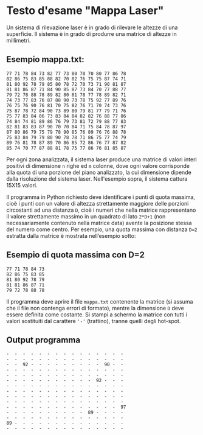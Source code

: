 # Testo d'esame "Mappa Laser"

Un sistema di rilevazione laser è in grado di rilevare le altezze di una superficie. Il sistema è in grado di produrre
una matrice di altezze in millimetri.

## Esempio mappa.txt:

    77 71 78 84 73 82 77 73 80 70 70 80 77 86 78
    82 86 75 83 85 88 82 70 82 76 75 75 87 74 71
    81 80 92 78 79 85 80 78 72 70 73 71 90 81 87
    81 81 86 87 71 84 90 85 87 73 84 70 77 88 77
    79 72 78 88 78 89 82 80 81 78 77 78 89 82 71
    74 73 77 83 76 87 88 90 73 78 75 92 77 89 76
    76 75 76 90 76 81 70 75 82 76 71 70 74 73 76
    75 87 78 72 84 90 73 89 80 79 81 77 79 71 76
    75 77 83 84 86 73 83 84 84 82 82 76 88 77 86
    74 84 74 81 89 86 76 79 73 81 72 79 88 77 83
    82 81 83 83 87 90 70 70 84 71 75 84 78 87 97
    87 80 86 79 75 79 78 90 85 76 89 76 76 88 78
    75 83 84 79 79 80 90 78 78 71 86 75 77 74 79
    89 76 81 78 87 89 70 86 85 72 86 76 77 87 82
    85 74 70 77 87 88 81 78 75 77 86 76 81 85 87

Per ogni zona analizzata, il sistema laser produce una matrice di valori interi positivi di dimensione `n` righe ed `m`
colonne, dove ogni valore corrisponde alla quota di una porzione del piano analizzato, la cui dimensione dipende dalla
risoluzione del sistema laser. Nell'esempio sopra, il sistema cattura 15X15 valori.

Il programma in Python richiesto deve identificare i punti di quota massima, cioè i punti con un valore di altezza
strettamente maggiore delle porzioni circostanti ad una distanza `D`, cioè i numeri che nella matrice rappresentano il
valore strettamente massimo in un quadrato di lato `2*D+1` (non necessariamente contenuto nella matrice data) avente la
posizione stessa del numero come centro. Per esempio, una quota massima con distanza `D=2` estratta dalla matrice è
mostrata nell’esempio sotto:

## Esempio di quota massima con D=2

    77 71 78 84 73
    82 86 75 83 85
    81 80 92 78 79
    81 81 86 87 71
    79 72 78 88 78

Il programma deve aprire il file `mappa.txt` contenente la matrice (si assuma che il file non contenga errori di formato),
mentre la dimensione `D` deve essere definita come costante. Si stampi a schermo la matrice con tutti i valori sostituiti
dal carattere `'-'` (trattino), tranne quelli degli hot-spot.

## Output programma

    -  -  -  -  -  -  -  -  -  -  -  -  -  -  -
    -  -  -  -  -  -  -  -  -  -  -  -  -  -  -
    -  -  92 -  -  -  -  -  -  -  -  -  90 -  - 
    -  -  -  -  -  -  -  -  -  -  -  -  -  -  -
    -  -  -  -  -  -  -  -  -  -  -  -  -  -  -
    -  -  -  -  -  -  -  -  -  -  -  92 -  -  - 
    -  -  -  -  -  -  -  -  -  -  -  -  -  -  -
    -  -  -  -  -  -  -  -  -  -  -  -  -  -  -
    -  -  -  -  -  -  -  -  -  -  -  -  -  -  -
    -  -  -  -  -  -  -  -  -  -  -  -  -  -  -
    -  -  -  -  -  -  -  -  -  -  -  -  -  -  97
    -  -  -  -  -  -  -  -  -  -  89 -  -  -  - 
    -  -  -  -  -  -  -  -  -  -  -  -  -  -  -
    89 -  -  -  -  -  -  -  -  -  -  -  -  -  - 
    -  -  -  -  -  -  -  -  -  -  -  -  -  -  -

